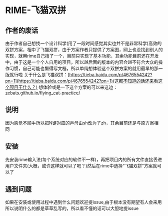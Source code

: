 # RIME-飞猫双拼

## 作者的废话

   由于作者自己想找一个设计科学(用了一段时间感觉其实也并不是非常科学)高效的双拼方案，相中了飞猫双拼，由于方案作者只提供了方案图，网上也没找到别人的实现，就用rime自己撸了一个，目前只实现了基本功能，其余功能目前还在开发中，由于这是一个个人自用的项目，所以越后面的版本的内容会越不符合大众的操作习惯，自己可能也懒得写文档，所以单纯想体验这个双拼方案的就用最早的那一版就行啦
   关于什么是飞猫双拼：[https://tieba.baidu.com/p/4676554242?pn=1](https://tieba.baidu.com/p/4676554242?pn=1)(这都不知道的话还来看这个项目干什么？)
   想体验或是一下这个方案的可以来这边：[zebats.github.io/flying_cat-practice/](zebats.github.io/flying_cat-practice/)

## 说明

   因为感觉不顺手所以把N键对应的声母由sh改为了zh，其余目前还是与原方案相同

## 安装

   先安装rime输入法(每个系统对应的软件不一样)，再把项目内的所有文件直接丢进用户文件夹(大概，或许这样就可以了吧？)然后在rime中选择“飞猫双拼”方案就可以了

## 遇到问题

   如果在安装或使用过程中遇到什么问题欢迎提issue,由于根本没有期望有人会来用所以说明什么的都是草草乱写的，所以看不懂的话可以大胆地提issue